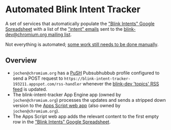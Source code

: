 Automated Blink Intent Tracker
==============================

A set of services that automatically populate the ["Blink Intents" Google Spreadsheet](https://docs.google.com/a/chromium.org/spreadsheet/ccc?key=0AjGgk26K1Cc-dHJKNGtlLVlmSGRIYVR3LVRGYnVCRVE) with a list of the ["intent" emails](http://www.chromium.org/blink#TOC-Web-Platform-Changes:-Process) sent to the [blink-dev@chromium.org mailing list](https://groups.google.com/a/chromium.org/forum/#!forum/blink-dev).

Not everything is automated; [some work still needs to be done manually](https://docs.google.com/a/chromium.org/document/d/1p2g3hkjTGBIhGebn0ZvAwM88XksWIFD9tBb3hnefnOI/edit).

Overview
--------

* `jochen@chromium.org` has a [PuSH](https://pubsubhubbub.appspot.com/) Pubsubhubbub profile configured to send a POST request to `https://blink-intent-tracker-193211.appspot.com/rss-handler` whenever the [blink-dev 'topics' RSS feed](https://groups.google.com/a/chromium.org/forum/feed/blink-dev/topics/rss.xml?num=15) is updated.
* The blink-intent-tracker App Engine app (owned by `jochen@chromium.org`) processes the updates and sends a stripped down version to the [Apps Script web app](https://developers.google.com/apps-script/execution_web_apps) (also owned by `jochen@chromium.org`).
* The Apps Script web app adds the relevant content to the first empty row in the ["Blink Intents" Google Spreadsheet](https://docs.google.com/a/chromium.org/spreadsheet/ccc?key=0AjGgk26K1Cc-dHJKNGtlLVlmSGRIYVR3LVRGYnVCRVE).
